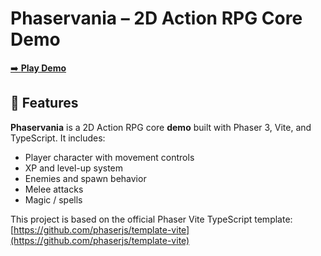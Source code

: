 # Phaservania – 2D Action RPG Core Demo

[➡️ **Play Demo**](https://weilharter.github.io/phaservania/)  

## 👾 Features

**Phaservania** is a 2D Action RPG core **demo** built with Phaser 3, Vite, and TypeScript. It includes:

- Player character with movement controls  
- XP and level-up system  
- Enemies and spawn behavior  
- Melee attacks  
- Magic / spells  


This project is based on the official Phaser Vite TypeScript template:  
[https://github.com/phaserjs/template-vite](https://github.com/phaserjs/template-vite)